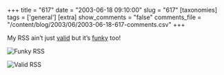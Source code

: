 +++
title = "617"
date = "2003-06-18 09:10:00"
slug = "617"
[taxonomies]
tags = ['general']
[extra]
show_comments = "false"
comments_file = "/content/blog/2003/06/2003-06-18-617-comments.csv"
+++

My RSS ain’t just [valid](http://feeds.archive.org/validator/check?url=http://cherraa1.miniserver.com/~dmouse/rssify.php?url=http%3A%2F%2Fpipthepixie.tripod.com%2Findex.html) but it’s [funky](http://www.thereisnocat.com/funkidator/?uri=http%3A%2F%2Fcherraa1.miniserver.com%2F%7Edmouse%2Frssify.php%3Furl%3Dhttp%253A%252F%252Fpipthepixie.tripod.com%252Findex.html&amp;amp;#38;mode=funkidate&amp;amp;#38;funkidate=Funkidate+Me%21) too!

![Funky RSS](http://pipthepixie.tripod.com/funky-rss.png)  
  
![Valid RSS](http://pipthepixie.tripod.com/valid-rss.png)
